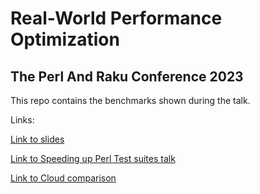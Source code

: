 # Real-World Performance Optimization
## The Perl And Raku Conference 2023

This repo contains the benchmarks shown during the talk.

Links:

[Link to slides](https://docs.google.com/presentation/d/1ytkG7gKPLSyN2Lx2_SC2jA5rjByWi2jjyf2oiMus_ng/edit?usp=sharing)

[Link to Speeding up Perl Test suites talk](https://www.youtube.com/watch?v=5LY8o2Apa8E)

[Link to Cloud comparison](https://dev.to/dkechag/cloud-vm-performance-value-comparison-2023-perl-more-1kpp)
